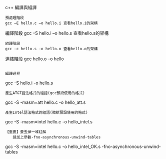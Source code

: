 c++
編譯與組譯
```
預處理階段
gcc –E hello.c –o hello.i 查看hello.i的架構
```
編譯階段
gcc –S hello.i  –o hello.s 查看hello.s的架構
```
組譯階段
gcc –c hello.s –o hello.o 查看hello.o的架構
```
連結階段
gcc  hello.o –o hello
```

編譯過程
```
gcc -S hello.i -o hello.s
```
產生AT&T語法格式的組語(gcc預設使用的格式)
```
gcc -S -masm=att hello.c -o hello_att.s
```
產生Intel語法格式的組語(微軟預設使用的格式)
```
gcc -S -masm=intel hello.c -o hello_intel.s
```
【重要】要去掉一堆註解
　　請加上參數-fno-asynchronous-unwind-tables
```
gcc -S -masm=intel hello.c -o hello_intel_OK.s 
-fno-asynchronous-unwind-tables
